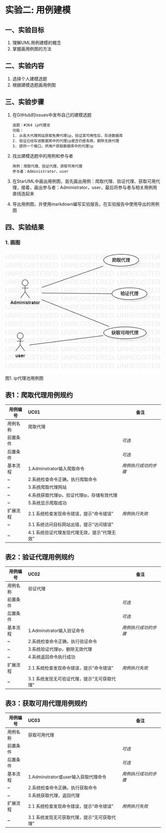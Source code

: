 # 实验二: 用例建模

## 一、实验目标

1. 理解UML用例建模的概念
2. 掌握画用例图的方法

## 二、实验内容

1. 选择个人建模选题
2. 根据建模选题画用例图

## 三、实验步骤

1. 在GitHub的issues中发布自己的建模选题

    ```
    选题：#364 ip代理池
    功能：
    1. 从各大代理网站获取免费代理ip，验证其可用性后，存进数据库
    2. 验证已经存进数据库中的代理ip是否仍是有效，删除无效代理
    3. 提供一个接口，供用户获取数据库中的代理ip
    ```

2. 找出建模选题中的用例和参与者

    ```
    用例：爬取代理、验证代理、获取可用代理
    参与者：Administrator、user
    ```

3. 在StarUML中画出用例图，首先画出用例：爬取代理、验证代理、获取可用代理，接着，画出参与者：Administrator，user，最后将参与者与相关用例用直线连起来

4. 导出用例图，并使用markdown编写实验报告，在实验报告中使用导出的用例图

## 四、实验结果

### 1. 画图

![用例图](./Lab2_UseCaseDiagram.jpg)  
图1. ip代理池用例图

## 表1：爬取代理用例规约  

用例编号  | UC01 | 备注  
-|:-|-  
用例名称  | 爬取代理  |   
前置条件  |      | *可选*   
后置条件  |      | *可选*   
基本流程  | 1.Adminstrator输入爬取命令  |*用例执行成功的步骤*    
~| 2.系统检查命令正确，执行爬取命令  |   
~| 3.系统爬取代理网站   |   
~| 4.系统获取代理ip，验证代理ip，存储有效代理   |   
~| 5.系统显示爬取成功   |  
扩展流程  | 2.1 系统检查发现命令错误，提示“命令错误”   |*用例执行失败*    
~| 3.1 系统访问目标网站出错，提示“访问错误”  |  
~| 4.1 系统验证代理发现代理无效，提示“代理无效”  |  


## 表2：验证代理用例规约  

用例编号  | UC02 | 备注  
-|:-|-  
用例名称  | 验证代理  |   
前置条件  |      | *可选*   
后置条件  |      | *可选*   
基本流程  | 1.Adminstrator输入验证命令  |*用例执行成功的步骤*    
~| 2.系统检查命令正确，执行验证命令  |   
~| 3.系统验证代理ip，删除无效代理   |   
~| 4.系统返回命令执行成功   |   
扩展流程  | 2.1 系统检查发现命令错误，提示“命令错误”   |*用例执行失败*    
~| 3.1 系统发现无可验证代理，提示“无可获取代理”   |  


## 表3：获取可用代理用例规约  

用例编号  | UC03 | 备注  
-|:-|-  
用例名称  | 获取可用代理  |   
前置条件  |      | *可选*   
后置条件  |      | *可选*   
基本流程  | 1.Adminstrator或user输入获取代理命令  |*用例执行成功的步骤*    
~| 2.系统检查命令正确，执行获取命令  |   
~| 3.系统获取代理，返回代理   |   
扩展流程  | 2.1 系统检查发现命令错误，提示“命令错误”  |*用例执行失败*    
~| 3.1  系统发现无可获取代理，提示“无可获取代理” |  

